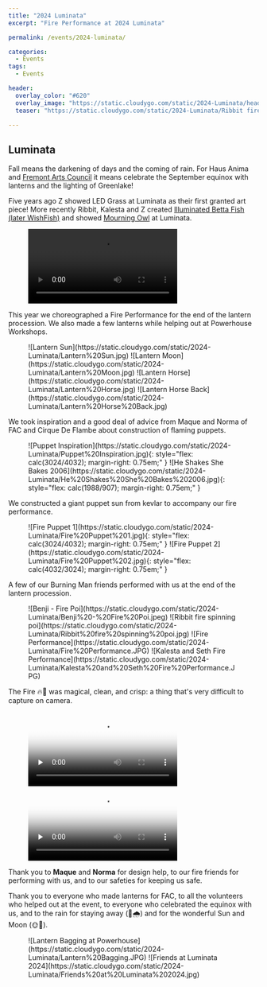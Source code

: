 ```yaml
---
title: "2024 Luminata"
excerpt: "Fire Performance at 2024 Luminata"

permalink: /events/2024-luminata/

categories:
  - Events
tags:
  - Events

header:
  overlay_color: "#620"
  overlay_image: "https://static.cloudygo.com/static/2024-Luminata/header brooke.jpg"
  teaser: "https://static.cloudygo.com/static/2024-Luminata/Ribbit fire spinning poi.jpg"

---
```


## Luminata

Fall means the darkening of days and the coming of rain. For Haus Anima and
[Fremont Arts Council](https://fremontartscouncil.org/luminata) it means
celebrate the September equinox with lanterns and the lighting of Greenlake!

Five years ago Z showed LED Grass at Luminata as their first granted art piece!
More recently Ribbit, Kalesta and Z created
[Illuminated Betta Fish (later WishFish)](https://anima.haus/events/luminata/)
and showed [Mourning Owl](https://anima.haus/events/2022-seacompression/)
at Luminata.

<figure class="halfsingle" markdown="span">
  <video controls>
    <source src="https://static.cloudygo.com/static/2024-Luminata/LEDgrass%20v2%20-%20Luminata.mp4">
    LEDgrass v2 - Luminata
  </video>
</figure>

This year we choreographed a Fire Performance for the end of the lantern procession. We also made a few lanterns while helping out at Powerhouse Workshops.

<figure class="half halfsingle" markdown="span">
  ![Lantern Sun](https://static.cloudygo.com/static/2024-Luminata/Lantern%20Sun.jpg)
  ![Lantern Moon](https://static.cloudygo.com/static/2024-Luminata/Lantern%20Moon.jpg)
  ![Lantern Horse](https://static.cloudygo.com/static/2024-Luminata/Lantern%20Horse.jpg)
  ![Lantern Horse Back](https://static.cloudygo.com/static/2024-Luminata/Lantern%20Horse%20Back.jpg)
</figure>

We took inspiration and a good deal of advice from Maque and Norma of FAC and Cirque De Flambe about construction of flaming puppets.

<figure class="half" markdown="span">
  ![Puppet Inspiration](https://static.cloudygo.com/static/2024-Luminata/Puppet%20Inspiration.jpg){: style="flex: calc(3024/4032); margin-right: 0.75em;" }
  ![He Shakes She Bakes 2006](https://static.cloudygo.com/static/2024-Luminata/He%20Shakes%20She%20Bakes%202006.jpg){: style="flex: calc(1988/907); margin-right: 0.75em;" }
</figure>

We constructed a giant puppet sun from kevlar to accompany our fire performance.

<figure class="half" markdown="span">
  ![Fire Puppet 1](https://static.cloudygo.com/static/2024-Luminata/Fire%20Puppet%201.jpg){: style="flex: calc(3024/4032); margin-right: 0.75em;" }
  ![Fire Puppet 2](https://static.cloudygo.com/static/2024-Luminata/Fire%20Puppet%202.jpg){: style="flex: calc(4032/3024); margin-right: 0.75em;" }
</figure>

A few of our Burning Man friends performed with us at the end of the lantern procession.

<figure class="half" markdown="span">
  ![Benji - Fire Poi](https://static.cloudygo.com/static/2024-Luminata/Benji%20-%20Fire%20Poi.jpeg)
  ![Ribbit fire spinning poi](https://static.cloudygo.com/static/2024-Luminata/Ribbit%20fire%20spinning%20poi.jpg)
  ![Fire Performance](https://static.cloudygo.com/static/2024-Luminata/Fire%20Performance.JPG)
  ![Kalesta and Seth Fire Performance](https://static.cloudygo.com/static/2024-Luminata/Kalesta%20and%20Seth%20Fire%20Performance.JPG)
</figure>

The Fire 🔥🎇 was magical, clean, and crisp: a thing that's very difficult to capture on camera.

<figure class="half" markdown="span">
  <video controls style="flex: calc(1280/720); margin-right: 0.75em;"
      preload="none" poster="https://static.cloudygo.com/static/2024-Luminata/Fire_poster.jpg">
    <source src="https://static.cloudygo.com/static/2024-Luminata/Fire%20puppet%20opening.MOV">
    Fire puppet opening
  </video>
  <video controls style="flex: calc(1080/1920); margin-right: 0.75em;"
      preload="none" poster="https://static.cloudygo.com/static/2024-Luminata/Benji_poster.jpg">
    <source src="https://static.cloudygo.com/static/2024-Luminata/Benji%20Fire%20Performance.mp4">
    Benji Fire Performance
  </video>
</figure>



Thank you
to **Maque** and **Norma** for design help,
to our fire friends for performing with us,
and to our safeties for keeping us safe.

Thank you
to everyone who made lanterns for FAC,
to all the volunteers who helped out at the event,
to everyone who celebrated the equinox with us, and
to the rain for staying away (🚫🌧️) and for the wonderful Sun and Moon (🌞🌝).

<figure class="half" markdown="span">
  ![Lantern Bagging at Powerhouse](https://static.cloudygo.com/static/2024-Luminata/Lantern%20Bagging.JPG)
  ![Friends at Luminata 2024](https://static.cloudygo.com/static/2024-Luminata/Friends%20at%20Luminata%202024.jpg)
</figure>
